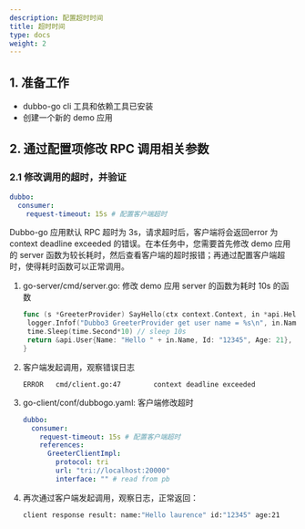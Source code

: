 ```yaml
---
description: 配置超时时间
title: 超时时间
type: docs
weight: 2
---
```




## 1. 准备工作

- dubbo-go cli 工具和依赖工具已安装
- 创建一个新的 demo 应用

## 2. 通过配置项修改 RPC 调用相关参数

### 2.1 修改调用的超时，并验证

```yaml
dubbo:
  consumer:
    request-timeout: 15s # 配置客户端超时
```

Dubbo-go 应用默认 RPC 超时为 3s，请求超时后，客户端将会返回error 为 context deadline exceeded 的错误。在本任务中，您需要首先修改 demo 应用的 server 函数为较长耗时，然后查看客户端的超时报错；再通过配置客户端超时，使得耗时函数可以正常调用。

1. go-server/cmd/server.go: 修改 demo 应用 server 的函数为耗时 10s 的函数

   ```go
   func (s *GreeterProvider) SayHello(ctx context.Context, in *api.HelloRequest) (*api.User, error) {
   	logger.Infof("Dubbo3 GreeterProvider get user name = %s\n", in.Name)
   	time.Sleep(time.Second*10) // sleep 10s
   	return &api.User{Name: "Hello " + in.Name, Id: "12345", Age: 21}, nil
   }
   ```

2. 客户端发起调用，观察错误日志

   ```
   ERROR   cmd/client.go:47        context deadline exceeded
   ```

3. go-client/conf/dubbogo.yaml: 客户端修改超时

   ```yaml
   dubbo:
     consumer:
       request-timeout: 15s # 配置客户端超时
       references:
         GreeterClientImpl:
           protocol: tri
           url: "tri://localhost:20000"
           interface: "" # read from pb
   ```

4. 再次通过客户端发起调用，观察日志，正常返回：

   ```bash
   client response result: name:"Hello laurence" id:"12345" age:21
   ```